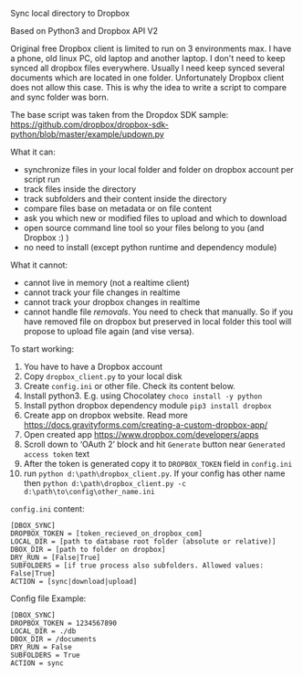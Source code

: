 Sync local directory to Dropbox

Based on Python3 and Dropbox API V2

Original free Dropbox client is limited to run on 3 environments max. I have a phone, old linux PC, old laptop and another laptop. I don't need to keep synced all dropbox files everywhere. Usually I need keep synced several documents which are located in one folder.
Unfortunately Dropbox client does not allow this case. This is why the idea to write a script to compare and sync folder was born.

The base script was taken from the Dropdox SDK sample:
https://github.com/dropbox/dropbox-sdk-python/blob/master/example/updown.py

What it can:
- synchronize files in your local folder and folder on dropbox account per script run
- track files inside the directory
- track subfolders and their content inside the directory
- compare files base on metadata or on file content
- ask you which new or modified files to upload and which to download
- open source command line tool so your files belong to you (and Dropbox :) )
- no need to install (except python runtime and dependency module)

What it cannot:
- cannot live in memory (not a realtime client)
- cannot track your file changes in realtime
- cannot track your dropbox changes in realtime
- cannot handle file *removals*. You need to check that manually. So if you have removed file on dropbox but preserved in local folder this tool will propose to upload file again (and vise versa).

To start working:
1. You have to have a Dropbox account
1. Copy `dropbox_client.py` to your local disk
1. Create `config.ini` or other file. Check its content below.
1. Install python3. E.g. using Chocolatey `choco install -y python`
1. Install python dropbox dependency module `pip3 install dropbox`
1. Create app on dropbox website. Read more https://docs.gravityforms.com/creating-a-custom-dropbox-app/
1. Open created app https://www.dropbox.com/developers/apps
1. Scroll down to ‘OAuth 2’ block and hit `Generate` button near `Generated access token` text
1. After the token is generated copy it to `DROPBOX_TOKEN` field in `config.ini`
1. run `python d:\path\dropbox_client.py`. If your config has other name then `python d:\path\dropbox_client.py -c d:\path\to\config\other_name.ini`

`config.ini` content:
```
[DBOX_SYNC]
DROPBOX_TOKEN = [token_recieved_on_dropbox_com]
LOCAL_DIR = [path to database root folder (absolute or relative)]
DBOX_DIR = [path to folder on dropbox]
DRY_RUN = [False|True]
SUBFOLDERS = [if true process also subfolders. Allowed values: False|True]
ACTION = [sync|download|upload]
```

Config file Example:
```
[DBOX_SYNC]
DROPBOX_TOKEN = 1234567890
LOCAL_DIR = ./db
DBOX_DIR = /documents
DRY_RUN = False
SUBFOLDERS = True
ACTION = sync
```

